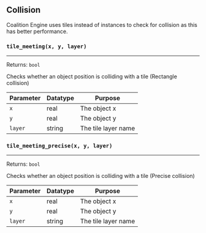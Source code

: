 ## Collision
Coalition Engine uses tiles instead of instances to check for collision as this has better performance.

### `tile_meeting(x, y, layer)`
---
 Returns: `bool`

Checks whether an object position is colliding with a tile (Rectangle collision)

| Parameter | Datatype  | Purpose |
|-----------|-----------|---------|
|`x` |real |The object x |
|`y` |real |The object y |
|`layer` |string |The tile layer name |

### `tile_meeting_precise(x, y, layer)`
---
 Returns: `bool`

Checks whether an object position is colliding with a tile (Precise collision)

| Parameter | Datatype  | Purpose |
|-----------|-----------|---------|
|`x` |real |The object x |
|`y` |real |The object y |
|`layer` |string |The tile layer name |

